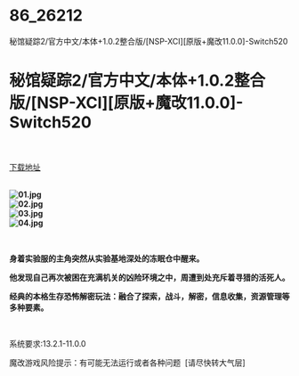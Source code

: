# 86_26212
秘馆疑踪2/官方中文/本体+1.0.2整合版/[NSP-XCI][原版+魔改11.0.0]-Switch520
# 秘馆疑踪2/官方中文/本体+1.0.2整合版/[NSP-XCI][原版+魔改11.0.0]-Switch520
 <br/></br>
[下载地址](https://www.switch520.cc/article/26212 "下载地址")
<br/></br>

<p><strong><img title="01.jpg" src="https://www.switch520.cc/muke_img/2022_01_06_efc12821ba741.jpg" alt="01.jpg"></strong><br>
<strong><img title="02.jpg" src="https://www.switch520.cc/muke_img/2022_01_06_dc681c96da69b.jpg" alt="02.jpg"></strong><br>
<strong><img title="03.jpg" src="https://www.switch520.cc/muke_img/2022_01_06_284341c90ecf8.jpg" alt="03.jpg"></strong><br>
<strong><img title="04.jpg" src="https://www.switch520.cc/muke_img/2022_01_06_6645b59d8234c.jpg" alt="04.jpg"></strong></p>
<p>&nbsp;</p>
<p><strong>身着实验服的主角突然从实验基地深处的冻眠仓中醒来。</strong></p>
<p><strong>他发现自己再次被困在充满机关的凶险环境之中，周遭到处充斥着寻猎的活死人。</strong></p>
<p><strong>经典的本格生存恐怖解密玩法：融合了探索，战斗，解密，信息收集，资源管理等多种要素。</strong></p>
<p>&nbsp;</p>
<p>系统要求:13.2.1-11.0.0</p>
<p>魔改游戏风险提示：有可能无法运行或者各种问题 &nbsp;[请尽快转大气层]</p>



